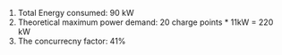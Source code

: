 

1. Total Energy consumed: 90 kW
2. Theoretical maximum power demand: 20 charge points * 11kW = 220 kW
3. The concurrecny factor: 41%